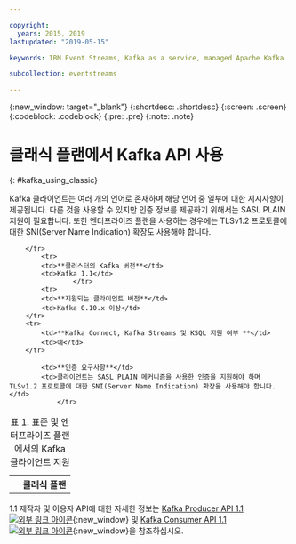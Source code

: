```yaml
---

copyright:
  years: 2015, 2019
lastupdated: "2019-05-15"

keywords: IBM Event Streams, Kafka as a service, managed Apache Kafka

subcollection: eventstreams

---
```


{:new_window: target="_blank"}
{:shortdesc: .shortdesc}
{:screen: .screen}
{:codeblock: .codeblock}
{:pre: .pre}
{:note: .note}

# 클래식 플랜에서 Kafka API 사용
{: #kafka_using_classic}

Kafka 클라이언트는 여러 개의 언어로 존재하며 해당 언어 중 일부에 대한 지시사항이 제공됩니다. 다른 것을 사용할 수 있지만 인증 정보를 제공하기 위해서는 SASL PLAIN 지원이 필요합니다. 또한 엔터프라이즈 플랜을 사용하는 경우에는 TLSv1.2 프로토콜에 대한 SNI(Server Name Indication) 확장도 사용해야 합니다.

<table>
    <caption>표 1. 표준 및 엔터프라이즈 플랜에서의 Kafka 클라이언트 지원</caption>
      <tr>
	        <th></th>
		    <th>클래식 플랜</th>
		    
        </tr>
	  		<tr>
			<td>**클러스터의 Kafka 버전**</td>
			<td>Kafka 1.1</td>
					</tr>
	  		<tr>
			<td>**지원되는 클라이언트 버전**</td>
			<td>Kafka 0.10.x 이상</td>
		</tr>
		<tr>
			<td>**Kafka Connect, Kafka Streams 및 KSQL 지원 여부 **</td>
			<td>예</td>
		</tr>

			<td>**인증 요구사항**</td>
			<td>클라이언트는 SASL PLAIN 메커니즘을 사용한 인증을 지원해야 하며 TLSv1.2 프로토콜에 대한 SNI(Server Name Indication) 확장을 사용해야 합니다.</td>
				</tr>

</table>

1.1 제작자 및 이용자 API에 대한 자세한 정보는 [Kafka Producer API 1.1 ![외부 링크 아이콘](../../icons/launch-glyph.svg "외부 링크 아이콘")](http://kafka.apache.org/11/javadoc/index.html?org/apache/kafka/clients/producer/KafkaProducer.html){:new_window} 및 [Kafka Consumer API 1.1 ![외부 링크 아이콘](../../icons/launch-glyph.svg "외부 링크 아이콘")](http://kafka.apache.org/11/javadoc/index.html?org/apache/kafka/clients/consumer/KafkaConsumer.html){:new_window}을 참조하십시오. 












